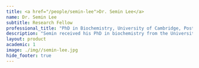 ```yaml
---
title: <a href="/people/semin-lee">Dr. Semin Lee</a>
name: Dr. Semin Lee
subtitle: Research Fellow
professional_title: "PhD in Biochemistry, University of Cambridge, Postdoctoral Fellow (2011-2016), Assistant Professor, Ulsan National Institute of Science and Technology, South Korea"  # Joined professional titles
description: "Semin received his PhD in biochemistry from the University of Cambridge, UK, working on properties of nucleic acid-binding proteins and structural bioinformatics."
layout: product
academic: 1
image: ./img//semin-lee.jpg
hide_footer: true
---
```

